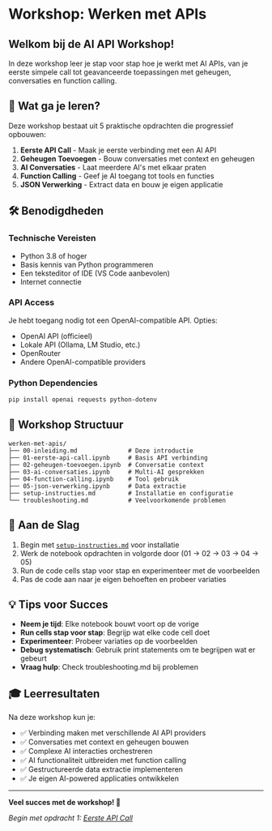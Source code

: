 # Workshop: Werken met APIs

## Welkom bij de AI API Workshop!

In deze workshop leer je stap voor stap hoe je werkt met AI APIs, van je eerste simpele call tot geavanceerde toepassingen met geheugen, conversaties en function calling.

## 🎯 Wat ga je leren?

Deze workshop bestaat uit 5 praktische opdrachten die progressief opbouwen:

1. **Eerste API Call** - Maak je eerste verbinding met een AI API
2. **Geheugen Toevoegen** - Bouw conversaties met context en geheugen
3. **AI Conversaties** - Laat meerdere AI's met elkaar praten
4. **Function Calling** - Geef je AI toegang tot tools en functies
5. **JSON Verwerking** - Extract data en bouw je eigen applicatie

## 🛠️ Benodigdheden

### Technische Vereisten
- Python 3.8 of hoger
- Basis kennis van Python programmeren
- Een teksteditor of IDE (VS Code aanbevolen)
- Internet connectie

### API Access
Je hebt toegang nodig tot een OpenAI-compatible API. Opties:
- OpenAI API (officieel)
- Lokale API (Ollama, LM Studio, etc.)
- OpenRouter
- Andere OpenAI-compatible providers

### Python Dependencies
```bash
pip install openai requests python-dotenv
```

## 📁 Workshop Structuur

```
werken-met-apis/
├── 00-inleiding.md              # Deze introductie
├── 01-eerste-api-call.ipynb     # Basis API verbinding
├── 02-geheugen-toevoegen.ipynb  # Conversatie context
├── 03-ai-conversaties.ipynb     # Multi-AI gesprekken
├── 04-function-calling.ipynb    # Tool gebruik
├── 05-json-verwerking.ipynb     # Data extractie
├── setup-instructies.md         # Installatie en configuratie
└── troubleshooting.md           # Veelvoorkomende problemen
```

## 🚀 Aan de Slag

1. Begin met [`setup-instructies.md`](setup-instructies.md) voor installatie
2. Werk de notebook opdrachten in volgorde door (01 → 02 → 03 → 04 → 05)
3. Run de code cells stap voor stap en experimenteer met de voorbeelden
4. Pas de code aan naar je eigen behoeften en probeer variaties

## 💡 Tips voor Succes

- **Neem je tijd**: Elke notebook bouwt voort op de vorige
- **Run cells stap voor stap**: Begrijp wat elke code cell doet
- **Experimenteer**: Probeer variaties op de voorbeelden
- **Debug systematisch**: Gebruik print statements om te begrijpen wat er gebeurt
- **Vraag hulp**: Check troubleshooting.md bij problemen

## 🎓 Leerresultaten

Na deze workshop kun je:
- ✅ Verbinding maken met verschillende AI API providers
- ✅ Conversaties met context en geheugen bouwen
- ✅ Complexe AI interacties orchestreren
- ✅ AI functionaliteit uitbreiden met function calling
- ✅ Gestructureerde data extractie implementeren
- ✅ Je eigen AI-powered applicaties ontwikkelen

---

**Veel succes met de workshop! 🎉**

*Begin met opdracht 1: [Eerste API Call](01-eerste-api-call.ipynb)*